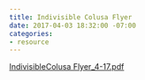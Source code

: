 ```yaml
---
title: Indivisible Colusa Flyer
date: 2017-04-03 18:32:00 -07:00
categories:
- resource
---
```


[IndivisibleColusa Flyer_4-17.pdf](/uploads/IndivisibleColusa%20Flyer_4-17.pdf)